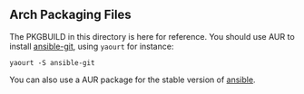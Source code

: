 Arch Packaging Files
--------------------

The PKGBUILD in this directory is here for reference.
You should use AUR to install [ansible-git][1], using `yaourt` for instance:

    yaourt -S ansible-git

You can also use a AUR package for the stable version of [ansible][2].

  [1]: https://aur.archlinux.org/packages/ansible-git/
  [2]: https://aur.archlinux.org/packages/ansible/

